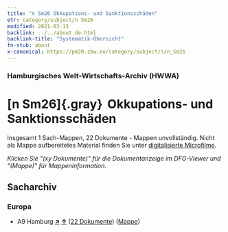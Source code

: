 ```yaml
---
title: "n Sm26 Okkupations- und Sanktionsschäden"
etr: category/subject/n Sm26
modified: 2021-03-13
backlink: ../../about.de.html
backlink-title: "Systematik-Übersicht"
fn-stub: about
x-canonical: https://pm20.zbw.eu/category/subject/s/n_Sm26
---
```


### Hamburgisches Welt-Wirtschafts-Archiv (HWWA)
# [n Sm26]{.gray}&#8201; Okkupations- und Sanktionsschäden&#160; 




Insgesamt 1 Sach-Mappen, 22 Dokumente - Mappen unvollständig.
Nicht als Mappe aufbereitetes Material finden Sie unter [digitalisierte Microfilme](/film/h1_sh.de.html).

_Klicken Sie "(xy Dokumente)" für die Dokumentanzeige im DFG-Viewer und "(Mappe)" für Mappeninformation._

## Sacharchiv




### Europa

- A9 Hamburg [**&nearr;**](../../../geo/i/140905/about.de.html "Hamburg (alle Mappen)") [**&uarr;**](../../../geo/about.de.html#A9 "Ländersystematik") (<a href="https://pm20.zbw.eu/dfgview/sh/140905,163218" title="über: Hamburg : Okkupations- und Sanktionsschäden" target="_blank">22 Dokumente</a>) ([Mappe](../../../../folder/sh/1409xx/140905/1632xx/163218/about.de.html))



